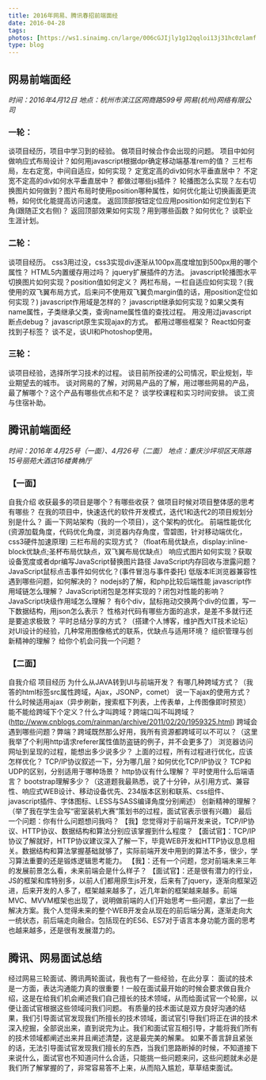 ```yaml
---
title: 2016年网易、腾讯春招前端面经
date: 2016-04-28
tags:
photos: [https://ws1.sinaimg.cn/large/006cGJIjly1g12qqloi13j31hc0zlamf.jpg]
type: blog
---
```

## 网易前端面经
*时间：2016年4月12日*
*地点：杭州市滨江区网商路599号 网易(杭州)网络有限公司*

### 一轮：
谈项目经历，项目中学习到的经验。
做项目时候合作会出现的问题。
项目中如何做响应式布局设计？如何用javascript根据dpr确定移动端基准rem的值？
三栏布局，左右定宽，中间自适应，如何实现？
定宽定高的div如何水平垂直居中？
不定宽不定高的div如何水平垂直居中？
都做过哪些js插件？
轮播图怎么实现？左右切换图片如何做到？图片布局时使用position哪种属性，如何优化能让切换画面更流畅，如何优化能提高访问速度。
返回顶部按钮定位应用position如何定位到右下角(跟随正文右侧)？
返回顶部效果如何实现？用到哪些函数？如何优化？
谈职业生涯计划。

### 二轮：
谈项目经历。
css3用过没，css3实现div逐渐从100px高度增加到500px用的哪个属性？
HTML5内置缓存用过吗？
jquery扩展插件的方法。
javascript轮播图水平切换图片如何实现？position值如何定义？
两栏布局，一栏自适应如何实现？(我使用的双飞翼布局方式，后来问不使用双飞翼负margin值的话，用position定位如何实现？)
javascript作用域是怎样的？
javascript继承如何实现？如果父类有name属性，子类继承父类，查询name属性值的查找过程。
用没用过javascript断点debug？
javascript原生实现ajax的方式。
都用过哪些框架？
React如何查找到子标签？
谈不足，谈UI和Photoshop使用。

### 三轮：
谈项目经验，选择所学习技术的过程。
谈目前所投递的公司情况，职业规划，毕业期望去的城市。
谈对网易的了解，对网易产品的了解，用过哪些网易的产品，最了解哪个？这个产品有哪些优点和不足？
谈学校课程和实习时间安排。
谈工资与住宿补助。





## 腾讯前端面经

*时间：2016年 4月25号（一面）、4月26号（二面）*
*地点：重庆沙坪坝区天陈路15号丽苑大酒店16楼黄桷厅*

### 【一面】
自我介绍
收获最多的项目是哪个？有哪些收获？
做项目时候对项目整体感的思考有哪些？
在我的项目中，快速迭代的软件开发模式，迭代1和迭代2的项目规划分别是什么？
画一下网站架构（我的一个项目），这个架构的优化。
前端性能优化(资源加载角度，代码优化角度，浏览器内存角度，雪碧图，针对移动端优化，css3硬件加速原理)
三栏布局的实现方式？（float布局优缺点，display:inline-block优缺点;圣杯布局优缺点，双飞翼布局优缺点）
响应式图片如何实现？获取设备宽度或者dpr编写JavaScript替换图片路径
JavaScript内存回收与泄露问题？
JavaScript鼠标点击事件如何优化？(事件冒泡与事件委托)
低版本IE浏览器兼容性遇到哪些问题，如何解决的？
nodejs的了解，和php比较后端性能
javascript作用域链怎么理解？
JavaScript闭包是怎样实现的？闭包对性能的影响？
JavaScript块级作用域怎么理解？
有6个div，鼠标拖动交换两个div的位置，写一下数据结构，用json怎么表示？
性格对代码有哪些方面的追求，是差不多就行还是要追求极致？
平时总结分享的方式？（搭建个人博客，维护西大IT技术论坛）
对UI设计的经验，几种常用图像格式的联系，优缺点与适用环境？
组织管理与创新精神的理解？
给你个机会问我一个问题？

### 【二面】
自我介绍
项目经历
为什么从JAVA转到UI与前端开发？
有哪几种跨域方式？（我答的html标签src属性跨域，Ajax，JSONP，comet）
说一下ajax的使用方式？什么时候适用ajax（异步刷新，搜索框下列表，上传表单，上传图像即时预览）
能不能给跨域下个定义？什么才叫跨域？跨端口叫不叫跨域？(http://www.cnblogs.com/rainman/archive/2011/02/20/1959325.html)
跨域会遇到哪些问题？弊端？跨域既然那么好用，我所有资源都跨域可以不可以？（这里我举了个利用http请求referer属性值防盗链的例子，并不会更多了）
浏览器访问网址到呈现的过程，能想出多少说多少？
上面的过程，所有过程进行优化，应该怎样优化？
TCP/IP协议叙述一下，分为哪几层？如何优化TCP/IP协议？
TCP和UDP的区别，分别适用于哪种场景？
http协议有什么理解？
平时使用什么后端语言？
bootstrap理解多少？（这道题我最熟悉，说了十分钟，从引用方式、兼容性、响应式WEB设计、移动设备优先、234版本区别和联系、css组件、javascript插件、字体图标、LESS与SASS编译角度分别阐述）
创新精神的理解？（举了我在学生会写“密室装机大赛”策划书的过程，面试官表示很有兴趣）
最后一个问题：你有什么问题想问我吗？
【我】您觉得对于前端开发来说，TCP/IP协议、HTTP协议、数据结构和算法分别应该掌握到什么程度？
【面试官】：TCP/IP协议了解就好，HTTP协议建议深入了解一下，毕竟WEB开发和HTTP协议息息相关。数据结构和算法掌握基础就够了，实际前端开发中用到的算法不多，很少，学习算法重要的还是锻炼逻辑思考能力。
【我】：还有一个问题，您对前端未来三年的发展前景怎么看，未来前端会是什么样子？
【面试官】：还是很有潜力的行业，JS的框架和库特别多，以前人们都用原生js开发，后来有了jquery，逐渐向框架迈进，后来开发的人多了，框架越来越多了，近几年新的框架越来越多。前端MVC、MVVM框架也出现了，说明做前端的人们开始思考一些问题，拿出了一些解决方案。我个人觉得未来的整个WEB开发会从现在的前后端分离，逐渐走向大一统状态，前后端走向融合。包括现在的ES6、ES7对于语言本身功能方面的思考也越来越多，还是很有发展潜力的。



## 腾讯、网易面试总结

经过网易三轮面试、腾讯两轮面试，我也有了一些经验，在此分享：
面试的技术是一方面，表达沟通能力真的很重要！一般在面试最开始的时候会要求做自我介绍，这是在给我们机会阐述我们自己擅长的技术领域，从而给面试官一个轮廓，以便让面试官根据这些领域问我们问题。
有质量的技术面试是双方良好沟通的结果，我们引导面试官发现我们所擅长的技术领域，面试官引导我们将正在讲的技术深入挖掘，全部说出来，直到说完为止。我们和面试官互相引导，才能将我们所有的技术领域都阐述出来并且阐述清楚，这是最完美的解果。
如果不善言辞且紧张的话，无法引导面试官发现我们擅长的东西，当我们思路断掉的时候，不知道接下来说什么，面试官也不知道问什么合适，只能挑一些问题来问，这些问题就未必是我们所了解掌握的了，非常容易答不上来，从而陷入尴尬，草草结束面试。
